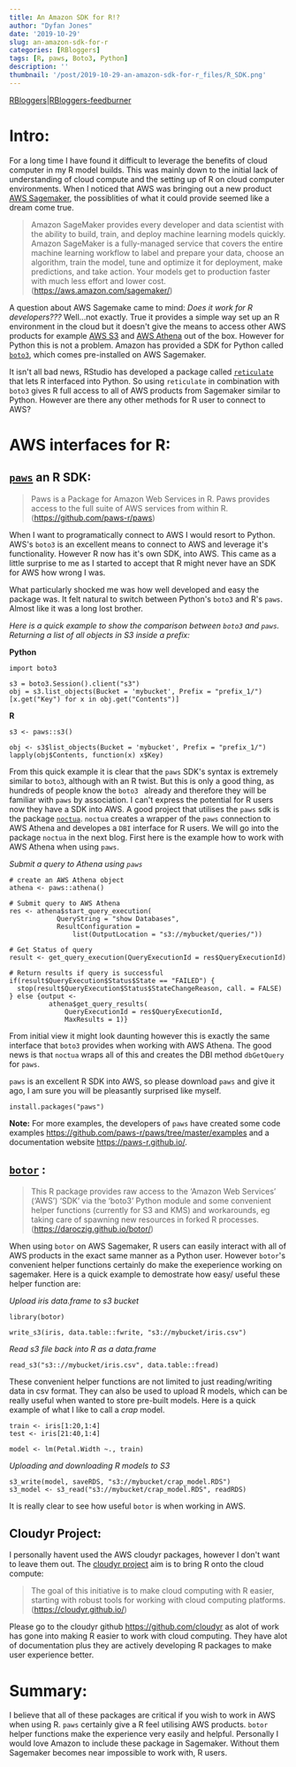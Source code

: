 ```yaml
---
title: An Amazon SDK for R!?
author: "Dyfan Jones"
date: '2019-10-29'
slug: an-amazon-sdk-for-r
categories: [RBloggers]
tags: [R, paws, Boto3, Python]
description: ''
thumbnail: '/post/2019-10-29-an-amazon-sdk-for-r_files/R_SDK.png'
---
```


[RBloggers](https://www.r-bloggers.com)|[RBloggers-feedburner](http://feeds.feedburner.com/RBloggers)

# Intro:

For a long time I have found it difficult to leverage the benefits of cloud computer in my R model builds. This was mainly down to the initial lack of understanding of cloud compute and the setting up of R on cloud computer environments. When I noticed that AWS was bringing out a new product [AWS Sagemaker](https://aws.amazon.com/sagemaker/), the possiblities of what it could provide seemed like a dream come true. 

> Amazon SageMaker provides every developer and data scientist with the ability to build, train, and deploy machine learning models quickly. Amazon SageMaker is a fully-managed service that covers the entire machine learning workflow to label and prepare your data, choose an algorithm, train the model, tune and optimize it for deployment, make predictions, and take action. Your models get to production faster with much less effort and lower cost. (https://aws.amazon.com/sagemaker/)

A question about AWS Sagemake came to mind: *Does it work for R developers???* Well...not exactly. True it provides a simple way set up an R environment in the cloud but it doesn't give the means to access other AWS products for example [AWS S3](https://aws.amazon.com/s3/) and [AWS Athena](https://aws.amazon.com/athena/) out of the box. However for Python this is not a problem. Amazon has provided a SDK for Python called [`boto3`](https://boto3.amazonaws.com/v1/documentation/api/latest/index.html), which comes pre-installed on AWS Sagemaker. 

It isn't all bad news, RStudio has developed a package called [`reticulate`](https://rstudio.github.io/reticulate/) that lets R interfaced into Python. So using `reticulate` in combination with `boto3` gives R full access to all of AWS products from Sagemaker similar to Python. However are there any other methods for R user to connect to AWS? 

# AWS interfaces for R:

## [`paws`](https://paws-r.github.io/) an R SDK:

> Paws is a Package for Amazon Web Services in R. Paws provides access to the full suite of AWS services from within R.(https://github.com/paws-r/paws)

When I want to programatically connect to AWS I would resort to Python. AWS's `boto3` is an excellent means to connect to AWS and leverage it's functionality. However R now has it's own SDK, into AWS. This came as a little surprise to me as I started to accept that R might never have an SDK for AWS how wrong I was. 

What particularly shocked me was how well developed and easy the package was. It felt natural to switch between Python's `boto3` and R's `paws`. Almost like it was a long lost brother. 

*Here is a quick example to show the comparison between `boto3` and `paws`. Returning a list of all objects in S3 inside a prefix:*

**Python**

```
import boto3

s3 = boto3.Session().client("s3")
obj = s3.list_objects(Bucket = 'mybucket', Prefix = "prefix_1/")
[x.get("Key") for x in obj.get("Contents")]

```

**R**
```
s3 <- paws::s3()

obj <- s3$list_objects(Bucket = 'mybucket', Prefix = "prefix_1/")
lapply(obj$Contents, function(x) x$Key)
```

From this quick example it is clear that the `paws` SDK's syntax is extremely similar to `boto3`, although with an R twist. But this is only a good thing, as hundreds of people know the `boto3 ` already and therefore they will be familiar with `paws` by association. I can't express the potential for R users now they have a SDK into AWS. A good project that utilises the `paws` sdk is the package [`noctua`](https://cran.r-project.org/web/packages/noctua/index.html). `noctua` creates a wrapper of the `paws` connection to AWS Athena and developes a `DBI` interface for R users. We will go into the package `noctua` in the next blog. First here is the example how to work with AWS Athena when using `paws`.

*Submit a query to Athena using `paws`*
```
# create an AWS Athena object
athena <- paws::athena()

# Submit query to AWS Athena
res <- athena$start_query_execution(
            QueryString = "show Databases",
            ResultConfiguration = 
                list(OutputLocation = "s3://mybucket/queries/"))

# Get Status of query
result <- get_query_execution(QueryExecutionId = res$QueryExecutionId)

# Return results if query is successful
if(result$QueryExecution$Status$State == "FAILED") {
  stop(result$QueryExecution$Status$StateChangeReason, call. = FALSE)
} else {output <- 
          athena$get_query_results(
              QueryExecutionId = res$QueryExecutionId,
              MaxResults = 1)}
```

From initial view it might look daunting however this is exactly the same interface that `boto3` provides when working with AWS Athena. The good news is that `noctua` wraps all of this and creates the DBI method `dbGetQuery` for `paws`.

`paws` is an excellent R SDK into AWS, so please download `paws` and give it ago, I am sure you will be pleasantly surprised like myself.

```
install.packages("paws")
```

**Note:** For more examples, the developers of `paws` have created some code examples https://github.com/paws-r/paws/tree/master/examples and a  documentation website https://paws-r.github.io/.

## [`botor`](https://daroczig.github.io/botor/) :

> This R package provides raw access to the ‘Amazon Web Services’ (‘AWS’) ‘SDK’ via the ‘boto3’ Python module and some convenient helper functions (currently for S3 and KMS) and workarounds, eg taking care of spawning new resources in forked R processes. (https://daroczig.github.io/botor/)

When using `botor` on AWS Sagemaker, R users can easily interact with all of AWS products in the exact same manner as a Python user. However `botor`'s convenient helper functions certainly do make the exeperience working on sagemaker. Here is a quick example to demostrate how easy/ useful these helper function are:

*Upload iris data.frame to s3 bucket*

```
library(botor)

write_s3(iris, data.table::fwrite, "s3://mybucket/iris.csv")
```

*Read s3 file back into R as a data.frame*

```
read_s3("s3:://mybucket/iris.csv", data.table::fread)

```

These convenient helper functions are not limited to just reading/writing data in csv format. They can also be used to upload R models, which can be really useful when wanted to store pre-built models. Here is a quick example of what I like to call a *crap* model.

```
train <- iris[1:20,1:4]
test <- iris[21:40,1:4]
 
model <- lm(Petal.Width ~., train)

```

*Uploading and downloading R models to S3*

```
s3_write(model, saveRDS, "s3://mybucket/crap_model.RDS")
s3_model <- s3_read("s3://mybucket/crap_model.RDS", readRDS)
```

It is really clear to see how useful `botor` is when working in AWS.

## Cloudyr Project:

I personally havent used the AWS cloudyr packages, however I don't want to leave them out. The [cloudyr project](https://cloudyr.github.io/) aim is to bring R onto the cloud compute:

> The goal of this initiative is to make cloud computing with R easier, starting with robust tools for working with cloud computing platforms.(https://cloudyr.github.io/)

Please go to the cloudyr github https://github.com/cloudyr as alot of work has gone into making R easier to work with cloud computing. They have alot of documentation plus they are actively developing R packages to make user experience better.

# Summary:

I believe that all of these packages are critical if you wish to work in AWS when using R. `paws` certainly give a R feel utilising AWS products. `botor` helper functions make the experience very easily and helpful. Personally I would love Amazon to include these package in Sagemaker. Without them Sagemaker becomes near impossible to work with,  R users.
